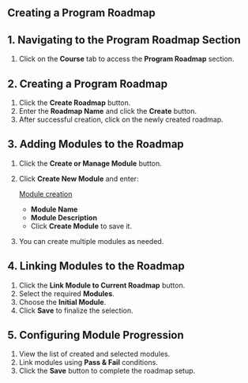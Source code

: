 ## **Creating a Program Roadmap**  

## **1. Navigating to the Program Roadmap Section**  
1. Click on the **Course** tab to access the **Program Roadmap** section.  

## **2. Creating a Program Roadmap**  
1. Click the **Create Roadmap** button.  
2. Enter the **Roadmap Name** and click the **Create** button.  
3. After successful creation, click on the newly created roadmap.  

## **3. Adding Modules to the Roadmap**  
1. Click the **Create or Manage Module** button.  
2. Click **Create New Module** and enter:
   <p><a href="/Module">Module creation </a></p>
   
   - **Module Name**  
   - **Module Description**  
   - Click **Create Module** to save it.  
4. You can create multiple modules as needed.  

## **4. Linking Modules to the Roadmap**  
1. Click the **Link Module to Current Roadmap** button.  
2. Select the required **Modules**.  
3. Choose the **Initial Module**.  
4. Click **Save** to finalize the selection.  

## **5. Configuring Module Progression**  
1. View the list of created and selected modules.  
2. Link modules using **Pass & Fail** conditions.  
3. Click the **Save** button to complete the roadmap setup.  
